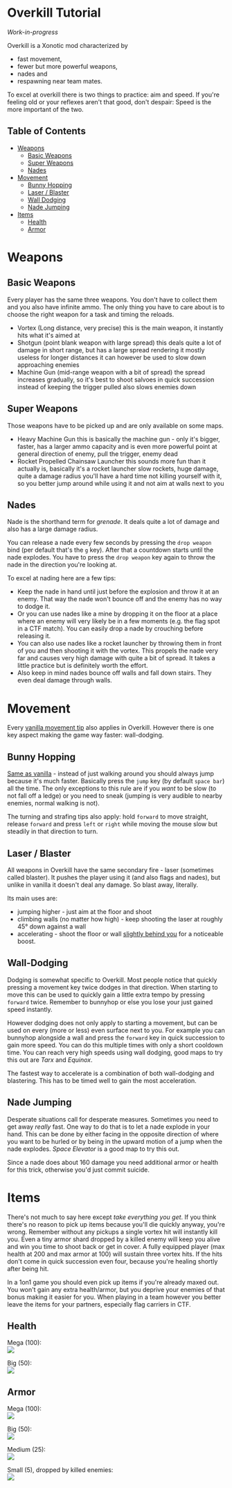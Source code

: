 Overkill Tutorial
=================

*Work-in-progress*

Overkill is a Xonotic mod characterized by

- fast movement,
- fewer but more powerful weapons,
- nades and
- respawning near team mates.

To excel at overkill there is two things to practice: aim and speed. If you're feeling old or your reflexes aren't that good, don't despair: Speed is the more important of the two.

Table of Contents
-----------------

* [Weapons](#weapons)
    * [Basic Weapons](#weapons_basic-weapons)
    * [Super Weapons](#weapons_super-weapons)
    * [Nades](#weapons_nades)
* [Movement](#movement)
    * [Bunny Hopping](#movement_bunny-hopping)
    * [Laser / Blaster](#movement_laser-blaster)
    * [Wall Dodging](#movement_wall-dodging)
    * [Nade Jumping](#movement_nade-jumping)
* [Items](#items)
    * [Health](#items_health)
    * [Armor](#items_armor)


Weapons
=======

Basic Weapons
-------------

Every player has the same three weapons. You don't have to collect them and you also have infinite ammo. The only thing you have to care about is to choose the right weapon for a task and timing the reloads.

- Vortex (Long distance, very precise)
this is the main weapon, it instantly hits what it's aimed at
- Shotgun (point blank weapon with large spread)
this deals quite a lot of damage in short range, but has a large spread rendering it mostly useless for longer distances
it can however be used to slow down approaching enemies
- Machine Gun (mid-range weapon with a bit of spread)
the spread increases gradually, so it's best to shoot salvoes in quick succession instead of keeping the trigger pulled
also slows enemies down

Super Weapons
-------------

Those weapons have to be picked up and are only available on some maps.
 
- Heavy Machine Gun
this is basically the machine gun - only it's bigger, faster, has a larger ammo capacity and is even more powerful
point at general direction of enemy, pull the trigger, enemy dead
- Rocket Propelled Chainsaw Launcher
this sounds more fun than it actually is, basically it's a rocket launcher
slow rockets, huge damage, quite a damage radius
you'll have a hard time not killing yourself with it, so you better jump around while using it and not aim at walls next to you

Nades
-----

Nade is the shorthand term for *grenade*. It deals quite a lot of damage and also has a large damage radius.

You can release a nade every few seconds by pressing the `drop weapon` bind (per default that's the `g` key). After that a countdown starts until the nade explodes. You have to press the `drop weapon` key again to throw the nade in the direction you're looking at.

To excel at nading here are a few tips:

* Keep the nade in hand until just before the explosion and throw it at an enemy. That way the nade won't bounce off and the enemy has no way to dodge it.
* Or you can use nades like a mine by dropping it on the floor at a place where an enemy will very likely be in a few moments (e.g. the flag spot in a CTF match). You can easily drop a nade by crouching before releasing it.
* You can also use nades like a rocket launcher by throwing them in front of you and then shooting it with the vortex. This propels the nade very far and causes very high damage with quite a bit of spread. It takes a little practice but is definitely worth the effort.
* Also keep in mind nades bounce off walls and fall down stairs. They even deal damage through walls.


Movement
========

Every [vanilla movement tip](Halogenes_Newbie_Corner#movement) also applies in Overkill. However there is one key aspect making the game way faster: wall-dodging.

Bunny Hopping
-------------

[Same as vanilla](Halogenes_Newbie_Corner#bunny-hopping) - instead of just walking around you should always jump because it's much faster. Basically press the `jump` key (by default `space bar`) all the time. The only exceptions to this rule are if you *want* to be slow (to not fall off a ledge) or you need to sneak (jumping is very audible to nearby enemies, normal walking is not).

The turning and strafing tips also apply: hold `forward` to move straight, release `forward` and press `left` or `right` while moving the mouse slow but steadily in that direction to turn.

Laser / Blaster
---------------

All weapons in Overkill have the same secondary fire - laser (sometimes called blaster). It pushes the player using it (and also flags and nades), but unlike in vanilla it doesn't deal any damage. So blast away, literally.

Its main uses are:

- jumping higher - just aim at the floor and shoot
- climbing walls (no matter how high) - keep shooting the laser at roughly 45° down against a wall
- accelerating - shoot the floor or wall [slightly behind you](Halogenes_Newbie_Corner#wall-blastering) for a noticeable boost.

Wall-Dodging
------------

Dodging is somewhat specific to Overkill. Most people notice that quickly pressing a movement key twice dodges in that direction. When starting to move this can be used to quickly gain a little extra tempo by pressing `forward` twice. Remember to bunnyhop or else you lose your just gained speed instantly.

However dodging does not only apply to starting a movement, but can be used on every (more or less) even surface next to you. For example you can bunnyhop alongside a wall and press the `forward` key in quick succession to gain more speed. You can do this multiple times with only a short cooldown time. You can reach very high speeds using wall dodging, good maps to try this out are *Tarx* and *Equinox*.

The fastest way to accelerate is a combination of both wall-dodging and blastering. This has to be timed well to gain the most acceleration.

Nade Jumping
------------

Desperate situations call for desperate measures. Sometimes you need to get away *really* fast. One way to do that is to let a nade explode in your hand. This can be done by either facing in the opposite direction of where you want to be hurled or by being in the upward motion of a jump when the nade explodes. *Space Elevator* is a good map to try this out.

Since a nade does about 160 damage you need additional armor or health for this trick, otherwise you'd just commit suicide.

Items
=====

There's not much to say here except *take everything you get*. If you think there's no reason to pick up items because you'll die quickly anyway, you're wrong. Remember without any pickups a single vortex hit will instantly kill you. Even a tiny armor shard dropped by a killed enemy will keep you alive and win you time to shoot back or get in cover. A fully equipped player (max health at 200 and max armor at 100) will sustain three vortex hits. If the hits don't come in quick succession even four, because you're healing shortly after being hit.

In a 1on1 game you should even pick up items if you're already maxed out. You won't gain any extra health/armor, but you deprive your enemies of that bonus making it easier for you. When playing in a team however you better leave the items for your partners, especially flag carriers in CTF.

Health
------
Mega (100):  
![](http://pics.nexuizninjaz.com/images/s92ftsza0q7r8daau47z.png)

Big (50):  
![](http://pics.nexuizninjaz.com/images/qxiffzan7xx91qj9x1.png)

Armor
-----

Mega (100):  
![](http://pics.nexuizninjaz.com/images/havtb83g2yglb201q84t.png)

Big (50):  
![](http://pics.nexuizninjaz.com/images/jyi1aj1vx6rrrckx7zgt.png)

Medium (25):  
![](http://pics.nexuizninjaz.com/images/ijq1xmxw797e1klv1l.png)

Small (5), dropped by killed enemies:  
![](http://pics.nexuizninjaz.com/images/5zl9javsx6dasvom21gv.png)